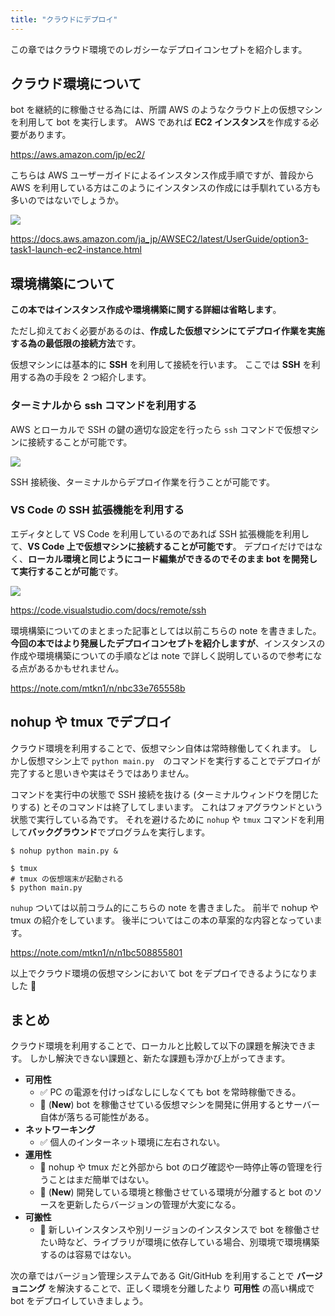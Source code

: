 ```yaml
---
title: "クラウドにデプロイ"
---
```


この章ではクラウド環境でのレガシーなデプロイコンセプトを紹介します。

## クラウド環境について

bot を継続的に稼働させる為には、所謂 AWS のようなクラウド上の仮想マシンを利用して bot を実行します。 AWS であれば **EC2 インスタンス**を作成する必要があります。

https://aws.amazon.com/jp/ec2/

こちらは AWS ユーザーガイドによるインスタンス作成手順ですが、普段から AWS を利用している方はこのようにインスタンスの作成には手馴れている方も多いのではないでしょうか。

![](https://docs.aws.amazon.com/ja_jp/AWSEC2/latest/UserGuide/images/tutorial-launch-instance.gif)

https://docs.aws.amazon.com/ja_jp/AWSEC2/latest/UserGuide/option3-task1-launch-ec2-instance.html


## 環境構築について

**この本ではインスタンス作成や環境構築に関する詳細は省略します**。

ただし抑えておく必要があるのは、**作成した仮想マシンにてデプロイ作業を実施する為の最低限の接続方法**です。

仮想マシンには基本的に **SSH** を利用して接続を行います。 ここでは **SSH** を利用する為の手段を 2 つ紹介します。

### ターミナルから ssh コマンドを利用する

AWS とローカルで SSH の鍵の適切な設定を行ったら `ssh` コマンドで仮想マシンに接続することが可能です。

![](https://storage.googleapis.com/zenn-user-upload/59682f6b72d5-20231215.png)

SSH 接続後、ターミナルからデプロイ作業を行うことが可能です。

### VS Code の SSH 拡張機能を利用する

エディタとして VS Code を利用しているのであれば SSH 拡張機能を利用して、**VS Code 上で仮想マシンに接続することが可能です**。 デプロイだけではなく、**ローカル環境と同じようにコード編集ができるのでそのまま bot を開発して実行することが可能**です。

![](https://code.visualstudio.com/assets/docs/remote/ssh-tutorial/debug-view.png)

https://code.visualstudio.com/docs/remote/ssh

環境構築についてのまとまった記事としては以前こちらの note を書きました。 **今回の本ではより発展したデプロイコンセプトを紹介しますが**、インスタンスの作成や環境構築についての手順などは note で詳しく説明しているので参考になる点があるかもせれません。

https://note.com/mtkn1/n/nbc33e765558b

## nohup や tmux でデプロイ

クラウド環境を利用することで、仮想マシン自体は常時稼働してくれます。 しかし仮想マシン上で `python main.py`　のコマンドを実行することでデプロイが完了すると思いきや実はそうではありません。

コマンドを実行中の状態で SSH 接続を抜ける (ターミナルウィンドウを閉じたりする) とそのコマンドは終了してしまいます。 これはフォアグラウンドという状態で実行している為です。 それを避けるために `nohup` や `tmux` コマンドを利用して**バックグラウンド**でプログラムを実行します。

```bash:nohup
$ nohup python main.py &
```

```bash:tmux
$ tmux
# tmux の仮想端末が起動される
$ python main.py
```

`nuhup` ついては以前コラム的にこちらの note を書きました。 前半で nohup や tmux の紹介をしています。 後半についてはこの本の草案的な内容となっています。

https://note.com/mtkn1/n/n1bc508855801

以上でクラウド環境の仮想マシンにおいて bot をデプロイできるようになりました 🚀

## まとめ

クラウド環境を利用することで、ローカルと比較して以下の課題を解決できます。 しかし解決できない課題と、新たな課題も浮かび上がってきます。

- **可用性**
    - ✅ PC の電源を付けっぱなしにしなくても bot を常時稼働できる。
    - 🤔 (**New**) bot を稼働させている仮想マシンを開発に併用するとサーバー自体が落ちる可能性がある。
- **ネットワーキング**
    - ✅ 個人のインターネット環境に左右されない。
- **運用性**
    - 🤔 nohup や tmux だと外部から bot のログ確認や一時停止等の管理を行うことはまだ簡単ではない。
    - 🤔 (**New**) 開発している環境と稼働させている環境が分離すると bot のソースを更新したらバージョンの管理が大変になる。
- **可搬性**
    - 🤔 新しいインスタンスや別リージョンのインスタンスで bot を稼働させたい時など、ライブラリが環境に依存している場合、別環境で環境構築するのは容易ではない。

次の章ではバージョン管理システムである Git/GitHub を利用することで **バージョニング** を解決することで、正しく環境を分離したより **可用性** の高い構成で bot をデプロイしていきましょう。
